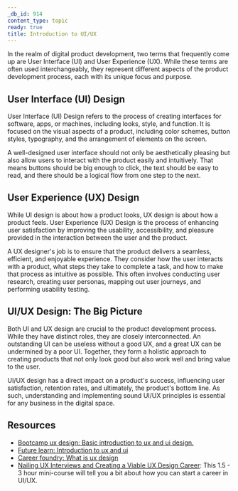 ```yaml
---
_db_id: 914
content_type: topic
ready: true
title: Introduction to UI/UX
---
```


In the realm of digital product development, two terms that frequently come up are User Interface (UI) and User Experience (UX). While these terms are often used interchangeably, they represent different aspects of the product development process, each with its unique focus and purpose.

## User Interface (UI) Design

User Interface (UI) Design refers to the process of creating interfaces for software, apps, or machines, including looks, style, and function. It is focused on the visual aspects of a product, including color schemes, button styles, typography, and the arrangement of elements on the screen.

A well-designed user interface should not only be aesthetically pleasing but also allow users to interact with the product easily and intuitively. That means buttons should be big enough to click, the text should be easy to read, and there should be a logical flow from one step to the next.

## User Experience (UX) Design

While UI design is about how a product looks, UX design is about how a product feels. User Experience (UX) Design is the process of enhancing user satisfaction by improving the usability, accessibility, and pleasure provided in the interaction between the user and the product.

A UX designer's job is to ensure that the product delivers a seamless, efficient, and enjoyable experience. They consider how the user interacts with a product, what steps they take to complete a task, and how to make that process as intuitive as possible. This often involves conducting user research, creating user personas, mapping out user journeys, and performing usability testing.

## UI/UX Design: The Big Picture

Both UI and UX design are crucial to the product development process. While they have distinct roles, they are closely interconnected. An outstanding UI can be useless without a good UX, and a great UX can be undermined by a poor UI. Together, they form a holistic approach to creating products that not only look good but also work well and bring value to the user.

UI/UX design has a direct impact on a product's success, influencing user satisfaction, retention rates, and ultimately, the product's bottom line. As such, understanding and implementing sound UI/UX principles is essential for any business in the digital space.

## Resources

- [Bootcamp ux design: Basic introduction to ux and ui design.](https://bootcamp.uxdesign.cc/basic-introduction-to-user-experience-and-user-interface-design-f0aae08a2b44)
- [Future learn: Introduction to ux and ui](https://www.futurelearn.com/info/blog/introduction-to-ux-ui)
- [Career foundry: What is ux design](https://careerfoundry.com/en/tutorials/ux-design-for-beginners/what-is-ux-design/)
- [Nailing UX Interviews and Creating a Viable UX Design Career](https://alison.com/course/nailing-ux-interviews-and-creating-a-viable-ux-design-career?utm_source=alison_user&utm_medium=affiliates&utm_campaign=31931242): This 1.5 - 3 hour mini-course will tell you a bit about how you can start a career in UI/UX.
